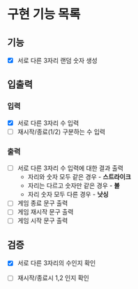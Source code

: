 # 구현 기능 목록

## 기능
* [x] 서로 다른 3자리 랜덤 숫자 생성

## 입출력

### 입력
* [x] 서로 다른 3자리 수 입력
* [ ] 재시작/종료(1/2) 구분하는 수 입력

### 출력
* [ ] 서로 다른 3자리 수 입력에 대한 결과 출력
  * 자리와 숫자 모두 같은 경우 - **스트라이크**
  * 자리는 다르고 숫자만 같은 경우 - **볼**
  * 자리 숫자 모두 다른 경우 - **낫싱**
* [ ] 게임 종료 문구 출력
* [ ] 게임 재시작 문구 출력
* [ ] 게임 시작 문구 출력

## 검증
* [x] 서로 다른 3자리의 수인지 확인
* [ ] 재시작/종료시 1,2 인지 확인

